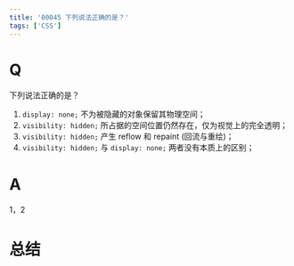 ```yaml
---
title: '00045 下列说法正确的是？'
tags: ['CSS']
---
```


# Q

下列说法正确的是？

1. `display: none;` 不为被隐藏的对象保留其物理空间；
2. `visibility: hidden;` 所占据的空间位置仍然存在，仅为视觉上的完全透明；
3. `visibility: hidden;` 产生 reflow 和 repaint (回流与重绘)；
4. `visibility: hidden;` 与 `display: none;` 两者没有本质上的区别；

# A

1，2

# 总结



<script>
  function func() {

  }
  
</script>